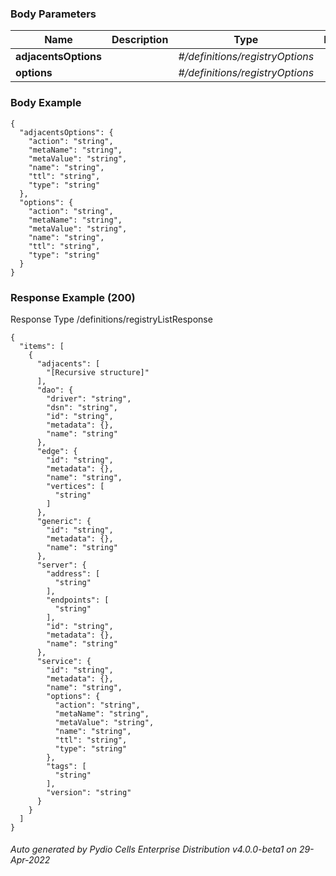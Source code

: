 






 
  


### Body Parameters

Name | Description | Type | Required
---|---|---|---
**adjacentsOptions** |  | _#/definitions/registryOptions_ |   
**options** |  | _#/definitions/registryOptions_ |   


### Body Example
```
{
  "adjacentsOptions": {
    "action": "string",
    "metaName": "string",
    "metaValue": "string",
    "name": "string",
    "ttl": "string",
    "type": "string"
  },
  "options": {
    "action": "string",
    "metaName": "string",
    "metaValue": "string",
    "name": "string",
    "ttl": "string",
    "type": "string"
  }
}
```






### Response Example (200)
Response Type /definitions/registryListResponse

```
{
  "items": [
    {
      "adjacents": [
        "[Recursive structure]"
      ],
      "dao": {
        "driver": "string",
        "dsn": "string",
        "id": "string",
        "metadata": {},
        "name": "string"
      },
      "edge": {
        "id": "string",
        "metadata": {},
        "name": "string",
        "vertices": [
          "string"
        ]
      },
      "generic": {
        "id": "string",
        "metadata": {},
        "name": "string"
      },
      "server": {
        "address": [
          "string"
        ],
        "endpoints": [
          "string"
        ],
        "id": "string",
        "metadata": {},
        "name": "string"
      },
      "service": {
        "id": "string",
        "metadata": {},
        "name": "string",
        "options": {
          "action": "string",
          "metaName": "string",
          "metaValue": "string",
          "name": "string",
          "ttl": "string",
          "type": "string"
        },
        "tags": [
          "string"
        ],
        "version": "string"
      }
    }
  ]
}
```




###### Auto generated by Pydio Cells Enterprise Distribution v4.0.0-beta1 on 29-Apr-2022

